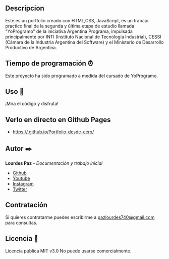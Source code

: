 ##  Descripcion
Este es un portfolio creado con HTML,CSS, JavaScript, es un trabajo practico final de la segunda y última etapa de estudio llamada "YoProgramo" de la iniciativa Argentina Programa, impulsada principalmente por INTI (Instituto Nacional de Tecnología Industrial), CESSI (Cámara de la Industria Argentina del Software) y el Ministerio de Desarrollo Productivo de Argentina.

##  Tiempo de programación ⏰
Este proyecto ha sido programado a medida del cursado de YoProgramo.

##  Uso 🚀
¡Mira el código y disfruta!

##  Verlo en directo en Github Pages
* [ https://.github.io/Portfolio-desde-cero/ ](https://.github.io/Portfolio-desde-cero/)

##  Autor ✒️
**Lourdes Paz** - *Documentación y trabajo inicial*
* [ Github ](https://github.com/)
* [ Youtube ](https://youtube.com/)
* [ Instagram ](https://instagram.com/)
* [ Twitter ](https://twitter.com/)

## Contratación
Si quieres contratarme puedes escribirme a pazlourdes740@gmail.com para consultas.

##  Licencia 📄
Licencia pública MIT v3.0
No puede usarse comercialmente.

